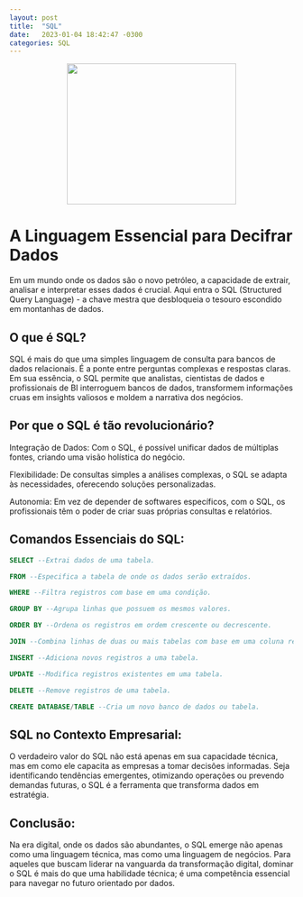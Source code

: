 ```yaml
---
layout: post
title:  "SQL"
date:   2023-01-04 18:42:47 -0300
categories: SQL
---
```

<p align="center">
  <img src="https://static.wixstatic.com/media/710ee0_4c23d12c46f448be940e5648b35225ab~mv2.jpg/v1/fill/w_1524,h_1016,al_c,q_90/710ee0_4c23d12c46f448be940e5648b35225ab~mv2.jpg" width="300" height="250">
</p>

# A Linguagem Essencial para Decifrar Dados

Em um mundo onde os dados são o novo petróleo, a capacidade de extrair, analisar e interpretar esses dados é crucial. Aqui entra o SQL (Structured Query Language) - a chave mestra que desbloqueia o tesouro escondido em montanhas de dados.

## O que é SQL?

SQL é mais do que uma simples linguagem de consulta para bancos de dados relacionais. É a ponte entre perguntas complexas e respostas claras. Em sua essência, o SQL permite que analistas, cientistas de dados e profissionais de BI interroguem bancos de dados, transformem informações cruas em insights valiosos e moldem a narrativa dos negócios.

## Por que o SQL é tão revolucionário?

Integração de Dados: Com o SQL, é possível unificar dados de múltiplas fontes, criando uma visão holística do negócio.

Flexibilidade: De consultas simples a análises complexas, o SQL se adapta às necessidades, oferecendo soluções personalizadas.

Autonomia: Em vez de depender de softwares específicos, com o SQL, os profissionais têm o poder de criar suas próprias consultas e relatórios.

## Comandos Essenciais do SQL:

```sql
SELECT --Extrai dados de uma tabela.
```
```sql
FROM --Especifica a tabela de onde os dados serão extraídos.
```
```sql
WHERE --Filtra registros com base em uma condição.
```
```sql
GROUP BY --Agrupa linhas que possuem os mesmos valores.
```
```sql
ORDER BY --Ordena os registros em ordem crescente ou decrescente.
```
```sql
JOIN --Combina linhas de duas ou mais tabelas com base em uma coluna relacionada.
```
```sql
INSERT --Adiciona novos registros a uma tabela.
```
```sql
UPDATE --Modifica registros existentes em uma tabela.
```
```sql
DELETE --Remove registros de uma tabela.
```
```sql
CREATE DATABASE/TABLE --Cria um novo banco de dados ou tabela.
```

## SQL no Contexto Empresarial:

O verdadeiro valor do SQL não está apenas em sua capacidade técnica, mas em como ele capacita as empresas a tomar decisões informadas. Seja identificando tendências emergentes, otimizando operações ou prevendo demandas futuras, o SQL é a ferramenta que transforma dados em estratégia.

## Conclusão:

Na era digital, onde os dados são abundantes, o SQL emerge não apenas como uma linguagem técnica, mas como uma linguagem de negócios. Para aqueles que buscam liderar na vanguarda da transformação digital, dominar o SQL é mais do que uma habilidade técnica; é uma competência essencial para navegar no futuro orientado por dados.